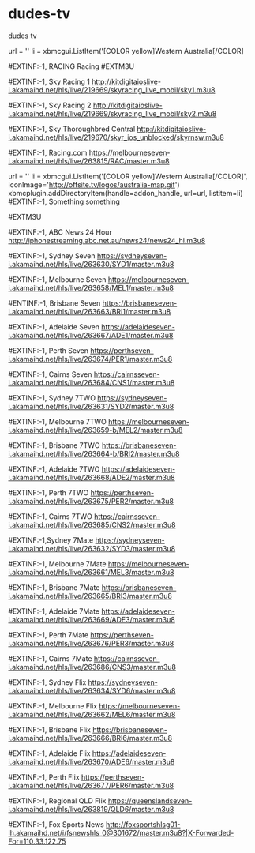 # dudes-tv
dudes tv

url = ''
li = xbmcgui.ListItem('[COLOR yellow]Western Australia[/COLOR]

#EXTINF:-1, RACING
Racing
#EXTM3U

#EXTINF:-1, Sky Racing 1
http://kitdigitaioslive-i.akamaihd.net/hls/live/219669/skyracing_live_mobil/sky1.m3u8

#EXTINF:-1, Sky Racing 2
http://kitdigitaioslive-i.akamaihd.net/hls/live/219669/skyracing_live_mobil/sky2.m3u8

#EXTINF:-1, Sky Thoroughbred Central
http://kitdigitaioslive-i.akamaihd.net/hls/live/219670/skyr_ios_unblocked/skyrnsw.m3u8

#EXTINF:-1, Racing.com
https://melbourneseven-i.akamaihd.net/hls/live/263815/RAC/master.m3u8

url = ''
li = xbmcgui.ListItem('[COLOR yellow]Western Australia[/COLOR]', iconImage='http://offsite.tv/logos/australia-map.gif')
xbmcplugin.addDirectoryItem(handle=addon_handle, url=url, listitem=li)
#EXTINF:-1, Something
something

#EXTM3U

#EXTINF:-1, ABC News 24 Hour
http://iphonestreaming.abc.net.au/news24/news24_hi.m3u8

#EXTINF:-1, Sydney Seven
https://sydneyseven-i.akamaihd.net/hls/live/263630/SYD1/master.m3u8

#EXTINF:-1, Melbourne Seven
https://melbourneseven-i.akamaihd.net/hls/live/263658/MEL1/master.m3u8

#ENTINF:-1, Brisbane Seven
https://brisbaneseven-i.akamaihd.net/hls/live/263663/BRI1/master.m3u8

#EXTINF:-1, Adelaide Seven
https://adelaideseven-i.akamaihd.net/hls/live/263667/ADE1/master.m3u8

#EXTINF:-1, Perth Seven
https://perthseven-i.akamaihd.net/hls/live/263674/PER1/master.m3u8

#EXTINF:-1, Cairns Seven
https://cairnsseven-i.akamaihd.net/hls/live/263684/CNS1/master.m3u8

#EXTINF:-1, Sydney 7TWO
https://sydneyseven-i.akamaihd.net/hls/live/263631/SYD2/master.m3u8

#EXTINF:-1, Melbourne 7TWO
https://melbourneseven-i.akamaihd.net/hls/live/263659-b/MEL2/master.m3u8

#EXTINF:-1, Brisbane 7TWO
https://brisbaneseven-i.akamaihd.net/hls/live/263664-b/BRI2/master.m3u8

#EXTINF:-1, Adelaide 7TWO
https://adelaideseven-i.akamaihd.net/hls/live/263668/ADE2/master.m3u8

#EXTINF:-1, Perth 7TWO
https://perthseven-i.akamaihd.net/hls/live/263675/PER2/master.m3u8

#EXTINF:-1, Cairns 7TWO
https://cairnsseven-i.akamaihd.net/hls/live/263685/CNS2/master.m3u8

#EXTINF:-1,Sydney 7Mate
https://sydneyseven-i.akamaihd.net/hls/live/263632/SYD3/master.m3u8

#EXTINF:-1, Melbourne 7Mate
https://melbourneseven-i.akamaihd.net/hls/live/263661/MEL3/master.m3u8

#EXTINF:-1, Brisbane 7Mate
https://brisbaneseven-i.akamaihd.net/hls/live/263665/BRI3/master.m3u8

#EXTINF:-1, Adelaide 7Mate
https://adelaideseven-i.akamaihd.net/hls/live/263669/ADE3/master.m3u8

#EXTINF:-1, Perth 7Mate
https://perthseven-i.akamaihd.net/hls/live/263676/PER3/master.m3u8

#EXTINF:-1, Cairns 7Mate
https://cairnsseven-i.akamaihd.net/hls/live/263686/CNS3/master.m3u8

#EXTINF:-1, Sydney Flix
https://sydneyseven-i.akamaihd.net/hls/live/263634/SYD6/master.m3u8

#EXTINF:-1, Melbourne Flix
https://melbourneseven-i.akamaihd.net/hls/live/263662/MEL6/master.m3u8

#EXTINF:-1,  Brisbane Flix
https://brisbaneseven-i.akamaihd.net/hls/live/263666/BRI6/master.m3u8

#EXTINF:-1, Adelaide Flix
https://adelaideseven-i.akamaihd.net/hls/live/263670/ADE6/master.m3u8

#EXTINF:-1, Perth Flix
https://perthseven-i.akamaihd.net/hls/live/263677/PER6/master.m3u8

#EXTINF:-1, Regional QLD  Flix
https://queenslandseven-i.akamaihd.net/hls/live/263819/QLD6/master.m3u8

#EXTINF:-1, Fox Sports News
http://foxsportshlsg01-lh.akamaihd.net/i/fsnewshls_0@301672/master.m3u8?|X-Forwarded-For=110.33.122.75


